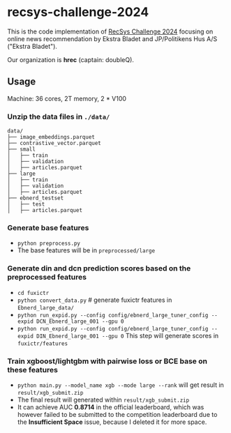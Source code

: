 # recsys-challenge-2024

This is the code implementation of [RecSys Challenge 2024](https://recsys.eb.dk/) focusing on online news recommendation by Ekstra Bladet and JP/Politikens Hus A/S ("Ekstra Bladet").

Our organization is **hrec** (captain: doubleQ).

## Usage

Machine: 36 cores, 2T memory, 2 * V100

### Unzip the data files in `./data/`

    data/
    ├── image_embeddings.parquet
    ├── contrastive_vector.parquet
    ├── small
    │   ├── train
    │   ├── validation
    │   ├── articles.parquet
    ├── large
    │   ├── train
    │   ├── validation
    │   ├── articles.parquet
    ├── ebnerd_testset
    │   ├── test
    │   ├── articles.parquet

### Generate base features
- `python preprocess.py`
- The base features will be in `preprocessed/large`

### Generate din and dcn prediction scores based on the preprocessed features
- `cd fuxictr`
- `python convert_data.py` # generate fuxictr features in `Ebnerd_large_data/`
- `python run_expid.py --config config/ebnerd_large_tuner_config --expid DCN_Ebnerd_large_001 --gpu 0`
- `python run_expid.py --config config/ebnerd_large_tuner_config --expid DIN_Ebnerd_large_001 --gpu 0`
This step will generate scores in `fuxictr/features`

### Train xgboost/lightgbm with pairwise loss or BCE base on these features 

- `python main.py --model_name xgb --mode large --rank` will get result in `result/xgb_submit.zip`
- The final result will generated within `result/xgb_submit.zip`
- It can achieve AUC **0.8714** in the official leaderboard, which was however failed to be submitted to the competition leaderboard due to the **Insufficient Space** issue, because I deleted it for more space.
